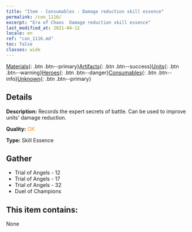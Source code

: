 ```yaml
---
title: "Item - Consumables - Damage reduction skill essence"
permalink: /con_1116/
excerpt: "Era of Chaos  Damage reduction skill essence"
last_modified_at: 2021-04-12
locale: en
ref: "con_1116.md"
toc: false
classes: wide
---
```

 [Materials](/){: .btn .btn--primary}[Artifacts](/Artifacts/){: .btn .btn--success}[Units](/Units/){: .btn .btn--warning}[Heroes](/Heroes/){: .btn .btn--danger}[Consumables](/Consumables/){: .btn .btn--info}[Unknown](/Unknown/){: .btn .btn--primary}

## Details
 **Description:** Records the expert secrets of battle. Can be used to improve units' damage reduction.

 **Quality:** <span style="color: #FF8C00">OK</span>

 **Type:** Skill Essence

## Gather

*    Trial of Angels - 12 
*    Trial of Angels - 17 
*    Trial of Angels - 32 
*    Duel of Champions 

## This item contains:

  None

